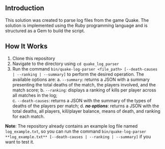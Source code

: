 ## Introduction

This solution was created to parse log files from the game Quake.
The solution is implemented using the Ruby programming language and is structured as a Gem to build the script.

## How It Works

1. Clone this repository
2. Navigate to the directory using `cd quake_log_parser`
3. Run the command `bin/quake-log-parser <file_path> [--death-causes | --ranking | --summary]` to perform the desired operation. The available options are:
   a. `--summary`: returns a JSON with a summary presenting the total deaths of the match, the players involved, and the match score;
   b. `--ranking`: displays a ranking of kills per player across all matches in the log;  
   c. `--death-causes`: returns a JSON with the summary of the types of deaths of the players per match;
   d. **_no options_**: returns a JSON with the total deaths, all players, kill/player balance, means of death, and ranking for each match.

**Note**: The repository already contains an example log file named `log_example.txt`, so you can run the command `bin/quake-log-parser **log_example.txt** [--death-causes | --ranking | --summary]` if you want to test it.
